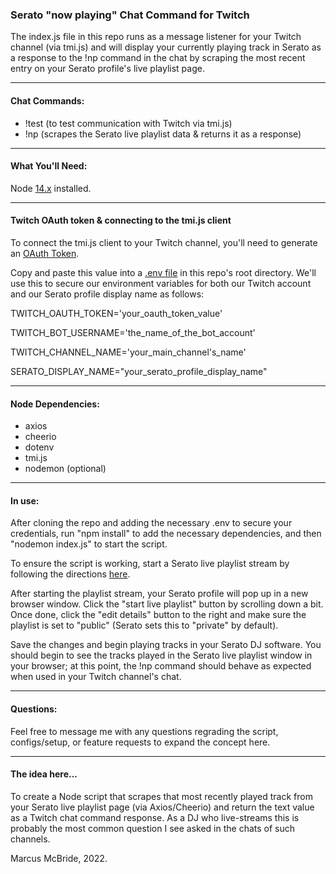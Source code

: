 ### Serato "now playing" Chat Command for Twitch

The index.js file in this repo runs as a message listener for your Twitch channel (via tmi.js) and will display your currently playing track in Serato as a response to the !np command in the chat by scraping the most recent entry on your Serato profile's live playlist page.

<hr>

#### Chat Commands:

* !test (to test communication with Twitch via tmi.js)
* !np (scrapes the Serato live playlist data & returns it as a response)

<hr>

#### What You'll Need:

Node <a href='https://nodejs.org/en/'>14.x</a> installed.

<hr>

#### Twitch OAuth token & connecting to the tmi.js client

To connect the tmi.js client to your Twitch channel, you'll need to generate an <a href="https://twitchapps.com/tmi/">OAuth Token</a>.  

Copy and paste this value into a <a href='https://www.npmjs.com/package/dotenv'>.env file</a> in this repo's root directory.  We'll use this to secure our environment variables for both our Twitch account and our Serato profile display name as follows:

TWITCH_OAUTH_TOKEN='your_oauth_token_value'

TWITCH_BOT_USERNAME='the_name_of_the_bot_account'

TWITCH_CHANNEL_NAME='your_main_channel's_name'

SERATO_DISPLAY_NAME="your_serato_profile_display_name"
<hr>

#### Node Dependencies:

* axios
* cheerio
* dotenv
* tmi.js
* nodemon (optional)

<hr>

#### In use:

After cloning the repo and adding the necessary .env to secure your credentials, run "npm install" to add the necessary dependencies, and then "nodemon index.js" to start the script.

To ensure the script is working, start a Serato live playlist stream by following the directions <a href="https://support.serato.com/hc/en-us/articles/228019568-Live-Playlists">here</a>.  

After starting the playlist stream, your Serato profile will pop up in a new browser window.  Click the "start live playlist" button by scrolling down a bit.  Once done, click the "edit details" button to the right and make sure the playlist is set to "public" (Serato sets this to "private" by default).  

Save the changes and begin playing tracks in your Serato DJ software.  You should begin to see the tracks played in the Serato live playlist window in your browser; at this point, the !np command should behave as expected when used in your Twitch channel's chat.

<hr>

#### Questions:

Feel free to message me with any questions regrading the script, configs/setup, or feature requests to expand the concept here.

<hr>

#### The idea here...

To create a Node script that scrapes that most recently played track from your Serato live playlist page (via Axios/Cheerio) and return the text value as a Twitch chat command response.  As a DJ who live-streams this is probably the most common question I see asked in the chats of such channels.  

Marcus McBride, 2022.
